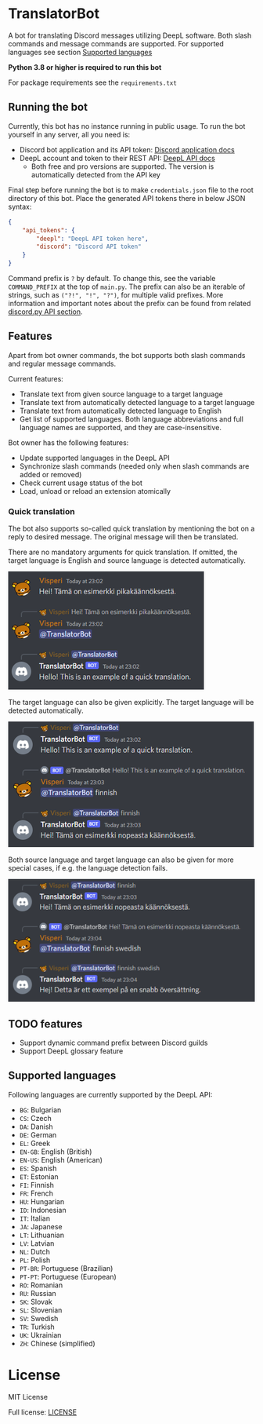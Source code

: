 # TranslatorBot
A bot for translating Discord messages utilizing DeepL software. Both slash commands and message commands are supported. 
For supported languages see section [Supported languages](#supported-languages)

**Python 3.8 or higher is required to run this bot**

For package requirements see the `requirements.txt`

## Running the bot

Currently, this bot has no instance running in public usage. To run the bot yourself in any server, all you need is:

- Discord bot application and its API token: [Discord application docs](https://discordapp.com/developers/applications)
- DeepL account and token to their REST API: [DeepL API docs](https://www.deepl.com/pro-api?cta=header-pro-api/)
  - Both free and pro versions are supported. The version is automatically detected from the API key

Final step before running the bot is to make `credentials.json` file to the root directory of this bot. 
Place the generated API tokens there in below JSON syntax:

```json
{
    "api_tokens": {
        "deepl": "DeepL API token here",
        "discord": "Discord API token"
    }
}
```

Command prefix is `?` by default. To change this, see the variable `COMMAND_PREFIX` at the top of `main.py`. 
The prefix can also be an iterable of strings, such as `("?!", "!", "?")`, for multiple valid prefixes. 
More information and important notes about the prefix can be found from related 
[discord.py API section](https://discordpy.readthedocs.io/en/stable/ext/commands/api.html?highlight=prefix#discord.ext.commands.Bot.command_prefix).

## Features

Apart from bot owner commands, the bot supports both slash commands and regular message commands.

Current features:

- Translate text from given source language to a target language
- Translate text from automatically detected language to a target language
- Translate text from automatically detected language to English
- Get list of supported languages. Both language abbreviations and full language names are supported, and they are 
  case-insensitive.

Bot owner has the following features:

- Update supported languages in the DeepL API
- Synchronize slash commands (needed only when slash commands are added or removed)
- Check current usage status of the bot
- Load, unload or reload an extension atomically

### Quick translation

The bot also supports so-called quick translation by mentioning the bot on a reply to desired message. 
The original message will then be translated.

There are no mandatory arguments for quick translation. If omitted, the target language is English and source language 
is detected automatically.

![Quick translation without arguments](images/quick_translation_no_args.PNG)

The target language can also be given explicitly. The target language will be detected automatically.

![Quick translation with target argument](images/quick_translation_target_arg.PNG)

Both source language and target language can also be given for more special cases, if e.g. the language detection fails.

![Quick translation with both args](images/quick_translation_both_args.PNG)

## TODO features

- Support dynamic command prefix between Discord guilds
- Support DeepL glossary feature

## Supported languages

Following languages are currently supported by the DeepL API:

- `BG`: Bulgarian
- `CS`: Czech
- `DA`: Danish
- `DE`: German
- `EL`: Greek
- `EN-GB`: English (British)
- `EN-US`: English (American)
- `ES`: Spanish
- `ET`: Estonian
- `FI`: Finnish
- `FR`: French
- `HU`: Hungarian
- `ID`: Indonesian
- `IT`: Italian
- `JA`: Japanese
- `LT`: Lithuanian
- `LV`: Latvian
- `NL`: Dutch
- `PL`: Polish
- `PT-BR`: Portuguese (Brazilian)
- `PT-PT`: Portuguese (European)
- `RO`: Romanian
- `RU`: Russian
- `SK`: Slovak
- `SL`: Slovenian
- `SV`: Swedish
- `TR`: Turkish
- `UK`: Ukrainian
- `ZH`: Chinese (simplified)

# License
MIT License

Full license: [LICENSE](LICENSE)
